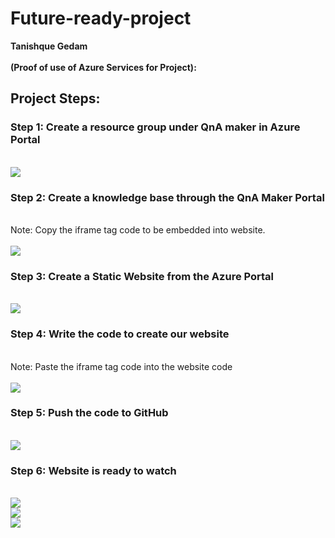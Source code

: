 # Future-ready-project
 **Tanishque Gedam**
 \
 \
 **(Proof of use of Azure Services for Project):**
## Project Steps:
### Step 1: Create a resource group under QnA maker in Azure Portal
\
![](screenshots/Screenshot%20(825).png)

### Step 2: Create a knowledge base through the QnA Maker Portal
\
Note: Copy the iframe tag code to be embedded into website.
\
\
![](screenshots/Screenshot%20(826).png)

### Step 3: Create a Static Website from the Azure Portal
\
![](screenshots/Screenshot%20(827).png)

### Step 4: Write the code to create our website
\
Note: Paste the iframe tag code into the website code
\
\
![](screenshots/Screenshot%20(822).png)

### Step 5: Push the code to GitHub
\
![](screenshots/Screenshot%20(823).png)

### Step 6: Website is ready to watch
\
![](screenshots/Screenshot%20(828).png)
\
![](screenshots/Screenshot%20(829).png)
\
![](screenshots/Screenshot%20(830).png)
